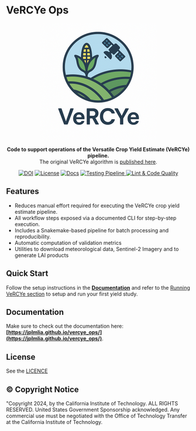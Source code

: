 # VeRCYe Ops

<p align="center">
  <img width="320" alt="VeRCYe logo" src="vercye_logo.png">
</p>
<p align="center">
  <b>Code to support operations of the Versatile Crop Yield Estimate (VeRCYe) pipeline.</b> <br>
  The original VeRCYe algorithm is <a href="https://doi.org/10.1007/s13593-024-00974-4">published here</a>.
</p>



<p align="center">
  <a href="https://doi.org/10.1007/s13593-024-00974-4"><img alt="DOI" src="https://img.shields.io/badge/DOI-10.1007/s13593--024--00974--4-blue"></a>
  <a href="LICENSE"><img alt="License" src="https://img.shields.io/badge/License-Apache_2.0-blue.svg"></a>
  <a href="https://jplmlia.github.io/vercye_ops/"><img alt="Docs" src="https://img.shields.io/badge/docs-online-blueviolet"></a>
  <a href="https://github.com/jplmlia/vercye_ops/actions/workflows/testing-pipeline.yml">
    <img alt="Testing Pipeline" src="https://github.com/jplmlia/vercye_ops/actions/workflows/testing-pipeline.yml/badge.svg">
  </a>
  <a href="https://github.com/jplmlia/vercye_ops/actions/workflows/lint-&-code-quality.yml">
    <img alt="Lint & Code Quality" src="https://github.com/jplmlia/vercye_ops/actions/workflows/lint-&-code-quality.yml/badge.svg">
  </a>
</p>


## Features

- Reduces manual effort required for executing the VeRCYe crop yield estimate pipeline.
- All workflow steps exposed via a documented CLI for step-by-step execution.
- Includes a Snakemake-based pipeline for batch processing and reproducibility.
- Automatic computation of validation metrics
- Utilities to download meteorological data, Sentinel-2 Imagery and to generate LAI products


## Quick Start
Follow the setup instructions in the  **[Documentation](https://jplmlia.github.io/vercye_ops/)** and refer to the [Running VeRCYe section](https://jplmlia.github.io/vercye_ops/Vercye/running.md) to setup and run your first yield study.

## Documentation
Make sure to check out the documentation here: **[https://jplmlia.github.io/vercye_ops/](https://jplmlia.github.io/vercye_ops/)**.

## License
See the [LICENCE](LICENSE)

## © Copyright Notice
"Copyright 2024, by the California Institute of Technology. ALL RIGHTS RESERVED. United States Government Sponsorship acknowledged. Any commercial use must be negotiated with the Office of Technology Transfer at the California Institute of Technology.
